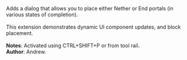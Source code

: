 Adds a dialog that allows you to place either Nether or End portals (in various states of completion).<br><br>This extension demonstrates dynamic UI component updates, and block placement.<br><br>**Notes**: Activated using CTRL+SHIFT+P or from tool rail.<br>**Author**: Andrew.